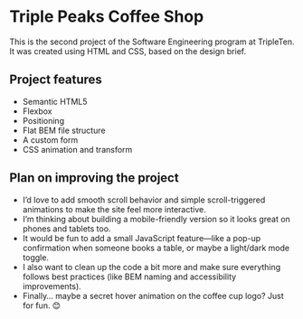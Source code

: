 # Triple Peaks Coffee Shop

This is the second project of the Software Engineering program at TripleTen. It was created using HTML and CSS, based on the design brief.

## Project features

- Semantic HTML5
- Flexbox
- Positioning
- Flat BEM file structure
- A custom form
- CSS animation and transform

## Plan on improving the project



- I’d love to add smooth scroll behavior and simple scroll-triggered animations to make the site feel more interactive.
- I’m thinking about building a mobile-friendly version so it looks great on phones and tablets too.
- It would be fun to add a small JavaScript feature—like a pop-up confirmation when someone books a table, or maybe a light/dark mode toggle.
- I also want to clean up the code a bit more and make sure everything follows best practices (like BEM naming and accessibility improvements).
- Finally… maybe a secret hover animation on the coffee cup logo? Just for fun. 😊

